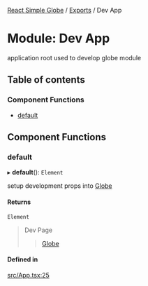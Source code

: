 [React Simple Globe](../README.md) / [Exports](../modules.md) / Dev App

# Module: Dev App

application root used to develop globe module

## Table of contents

### Component Functions

- [default](Dev_App.md#default)

## Component Functions

### default

▸ **default**(): `Element`

setup development props into [Globe](Globe.md)

#### Returns

`Element`

>Dev Page
>>[Globe](Globe.md)

#### Defined in

[src/App.tsx:25](https://github.com/Gaushao/d3-react-globe/blob/4f7a1a2/src/App.tsx#L25)
